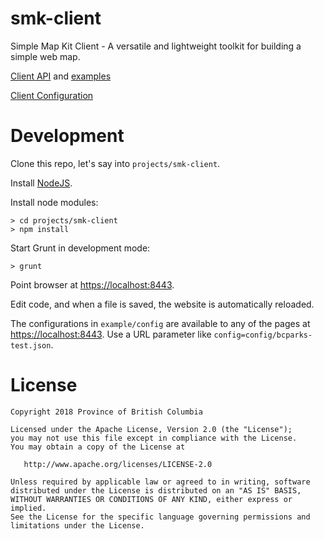 # smk-client

Simple Map Kit Client - A versatile and lightweight toolkit for building a simple web map.

[Client API](docs/SMK-Client-API.md) and [examples](docs/SMK-Client-API-Examples.md)

[Client Configuration](docs/SMK-Client-Configuration.md)

# Development

Clone this repo, let's say into `projects/smk-client`.

Install [NodeJS](https://nodejs.org/en/).

Install node modules:

    > cd projects/smk-client
    > npm install

Start Grunt in development mode:

    > grunt

Point browser at [https://localhost:8443](https://localhost:8443).

Edit code, and when a file is saved, the website is automatically reloaded.

The configurations in `example/config` are available to any of the pages at [https://localhost:8443](https://localhost:8443).
Use a URL parameter like `config=config/bcparks-test.json`.


# License
```
Copyright 2018 Province of British Columbia

Licensed under the Apache License, Version 2.0 (the "License");
you may not use this file except in compliance with the License.
You may obtain a copy of the License at

   http://www.apache.org/licenses/LICENSE-2.0

Unless required by applicable law or agreed to in writing, software
distributed under the License is distributed on an "AS IS" BASIS,
WITHOUT WARRANTIES OR CONDITIONS OF ANY KIND, either express or implied.
See the License for the specific language governing permissions and
limitations under the License.
```
